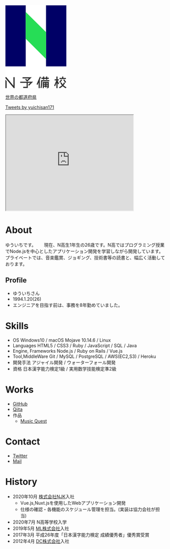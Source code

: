 ![N予備校ロゴ](478b4cf1-private.png)

<script type="application/javascript" src="https://embed.nicovideo.jp/watch/sm9275801/script?w=640&h=360"></script><noscript><a href="https://www.nicovideo.jp/watch/sm9275801">世界の都道府県</a></noscript>

<a class="twitter-timeline" data-width="400" data-height="600" data-theme="light" href="https://twitter.com/yuichisan171?ref_src=twsrc%5Etfw">Tweets by yuichisan171</a> <script async src="https://platform.twitter.com/widgets.js" charset="utf-8"></script>

<iframe src="https://www.openprocessing.org/sketch/1052903/embed/" width="400" height="300"></iframe>

# About
ゆういちです。　　
現在、N高生1年生の26歳です。N高ではプログラミング授業でNode.jsを中心としたアプリケーション開発を学習しながら開発しています。　　
プライベートでは、音楽鑑賞、ジョギング、技術書等の読書と、幅広く活動しております。　　

## Profile
- ゆういちさん  
- 1994.1.20(26)  
- エンジニアを目指す前は、事務を8年勤めていました。  

# Skills
- OS
  Windows10 / macOS Mojave 10.14.6 / Linux
- Languages
  HTML5 / CSS3 / Ruby / JavaScript / SQL / Java
- Engine, Frameworks
  Node.js / Ruby on Rails / Vue.js
- Tool,MiddleWare
  Git / MySQL / PostgreSQL / AWS(EC2,S3) / Heroku
- 開発手法
  アジャイル開発 / ウォーターフォール開発
- 資格
  日本漢字能力検定1級 / 実用数学技能検定準2級

# Works
- [GitHub](https://github.com/yuichisan171)
- [Qiita](https://qiita.com/yuichisan65)
- 作品
  - [Music Quest](https://musicquest.herokuapp.com/)

# Contact
- [Twitter](https://twitter.com/yuichisan171)
- [Mail](mailto:yuuichi_20n2100080@nnn.ed.jp)

# History
- 2020年10月 [株式会社NJK]()入社
  - Vue.js,Nuxt.jsを使用したWebアプリケーション開発
  - 仕様の確認・各機能のスケジュール管理を担当。(実装は協力会社が担当)
- 2020年7月 N高等学校入学
- 2019年5月 [ML株式会社]()入社
- 2017年3月 平成26年度「日本漢字能力検定 成績優秀者」優秀賞受賞
- 2012年4月 [DC株式会社]()入社
